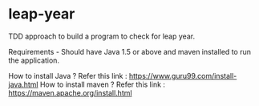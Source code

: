 # leap-year
TDD approach to build a program to check for leap year.

Requirements - Should have Java 1.5 or above and maven installed to run the application.

How to install Java ? Refer this link : https://www.guru99.com/install-java.html
How to install maven ? Refer this link : https://maven.apache.org/install.html

